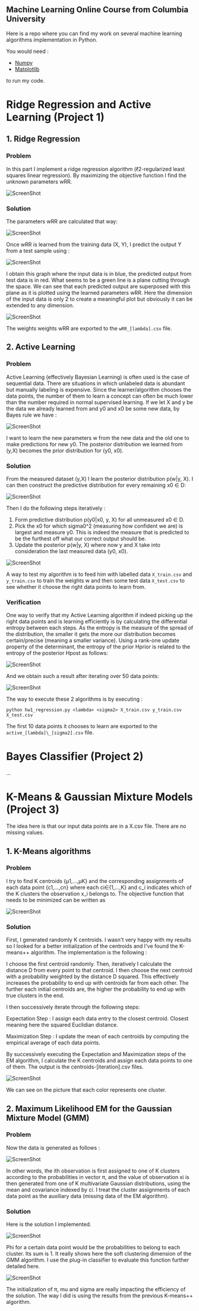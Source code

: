 ## Machine Learning Online Course from **Columbia University**

Here is a repo where you can find my work on several machine learning algorithms implementation in Python.

You would need :

-   [Numpy](https://scipy.org/install.html)
-   [Matplotlib](http://matplotlib.org/users/installing.html)

to run my code.


# Ridge Regression and Active Learning (Project 1)

## 1.  Ridge Regression

### Problem

In this part I implement a ridge regression algorithm (ℓ2-regularized least squares linear regression). By maximizing the objective function I find the unknown parameters wRR.

![ScreenShot](Images/rr.tiff)

### Solution

The parameters wRR are calculated that way:

![ScreenShot](Images/rr-solution.tiff)

Once wRR is learned from the training data (X, Y), I predict the output Y from a test sample using :

![ScreenShot](Images/rr-prediction.tiff)

I obtain this graph where the input data is in blue, the predicted output from test data is in red. What seems to be a green line is a plane cutting through the space. We can see that each predicted output are superposed with this plane as it is plotted using the learned parameters wRR. Here the dimension of the input data is only 2 to create a meaningful plot but obviously it can be extended to any dimension.

![ScreenShot](Images/rr-graph.png)

The weights weights wRR are exported to the `wRR_[lambda].csv` file.

## 2.  Active Learning

### Problem

Active Learning (effectively Bayesian Learning) is often used is the case of sequential data. There are situations in which unlabeled data is abundant but manually labeling is expensive. Since the learner/algorithm chooses the data points, the number of them to learn a concept can often be much lower than the number required in normal supervised learning.
If we let X and y be the data we already learned from and y0 and x0 be some new data, by Bayes rule we have :

![ScreenShot](Images/active-bayes.tiff)

I want to learn the new parameters w from the new data and the old one to make predictions for new y0. The posterior distribution we learned from (y,X) becomes the prior distribution for (y0, x0).


### Solution

From the measured dataset (y,X) I learn the posterior distribution p(w|y, X). I can then construct the predictive distribution for every remaining x0 ∈ D:

![ScreenShot](Images/active-prediction.tiff)

Then I do the following steps iteratively :
1.  Form predictive distribution p(y0|x0, y, X) for all unmeasured x0 ∈ D.
2.  Pick the x0 for which sigma0^2 (measuring how confident we are) is largest and measure y0. This is indeed the measure that is predicted to be the furthest off what our correct output should be.
3.  Update the posterior p(w|y, X) where now y and X take into consideration the last measured data (y0, x0).

![ScreenShot](Images/active-update.tiff)

A way to test my algorithm is to feed him with labelled data `X_train.csv` and `y_train.csv` to train the weights w and then some test data `X_test.csv` to see whether it choose the right data points to learn from.

### Verification

One way to verify that my Active Learning algorithm if indeed picking up the right data points and is learning efficiently is by calculating the differential entropy between each steps. As the entropy is the measure of the spread of the distribution, the smaller it gets the more our distribution becomes certain/precise (meaning a smaller variance). Using a rank-one update property of the determinant, the entropy of the prior Hprior is related to the entropy of the posterior Hpost as follows:

![ScreenShot](Images/entropy-definition.tiff)

And we obtain such a result after iterating over 50 data points:

![ScreenShot](Images/active-entropy.png)


The way to execute these 2 algorithms is by executing :

`python hw1_regression.py <lambda> <sigma2> X_train.csv y_train.csv X_test.csv`

The first 10 data points it chooses to learn are exported to the `active_[lambda]\_[sigma2].csv` file.


# Bayes Classifier (Project 2)

...

# K-Means & Gaussian Mixture Models (Project 3)

The idea here is that our input data points are in a X.csv file. There are no missing values.

## 1.  K-Means algorithms

### Problem

I try to find K centroids  {μ1,…,μK}  and the corresponding assignments of each data point  {c1,…,cn}   where each  ci∈{1,…,K}   and c_i indicates which of the K clusters the observation x_i belongs to. The objective function that needs to be minimized can be written as

![ScreenShot](Images/minimize_kmeans.tiff)

### Solution

First, I generated randomly K centroids. I wasn't very happy with my results so I looked for a better initialization of the centroids and I've found the K-means++ algorithm. The implementation is the following :

I choose the first centroid randomly. Then, iteratively I calculate the distance D from every point to that centroid. I then choose the next centroid with a probability weighted by the distance D squared. This effectively increases the probability to end up with centroids far from each other. The further each initial centroids are, the higher the probability to end up with true clusters in the end.

I then successively iterate through the following steps:

Expectation Step : I assign each data entry to the closest centroid. Closest meaning here the squared Euclidian distance.

Maximization Step : I update the mean of each centroids by computing the empirical average of each data points.

By successively executing the Expectation and Maximization steps of the EM algorithm, I calculate the K centroids and assign each data points to one of them.
The output is the centroids-[iteration].csv files.


![ScreenShot](Images/kmeans.png)

We can see on the picture that each color represents one cluster.


## 2.  Maximum Likelihood EM for the Gaussian Mixture Model (GMM)

### Problem

Now the data is generated as follows :

![ScreenShot](Images/gmm.tiff)

In other words, the ith observation is first assigned to one of K clusters according to the probabilities in vector π, and the value of observation xi is then generated from one of K multivariate Gaussian distributions, using the mean and covariance indexed by ci.
I treat the cluster assignments of each data point as the auxiliary data (missing data of the EM algorithm).

### Solution

Here is the solution I implemented.

![ScreenShot](Images/gmm.png)

Phi for a certain data point would be the probabilities to belong to each cluster. Its sum is 1. It really shows here the soft clustering dimension of the GMM algorithm. I use the plug-in classifier to evaluate this function further detailed here.

![ScreenShot](Images/phi.png)

The initialization of π, mu and sigma are really impacting the efficiency of the solution. The way I did is using the results from the previous K-means++ algorithm.
